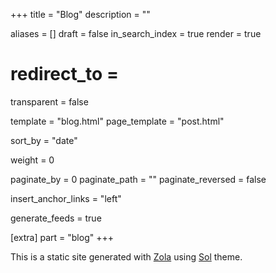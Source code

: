 +++
title = "Blog"
description = ""

aliases = []
draft = false
in_search_index = true
render = true
# redirect_to =
transparent = false

template = "blog.html"
page_template = "post.html"

sort_by = "date"

weight = 0

paginate_by = 0
paginate_path = ""
paginate_reversed = false

insert_anchor_links = "left"

generate_feeds = true

[extra]
part = "blog"
+++

This is a static site generated with [Zola](https://www.getzola.org) using [Sol](https://github.com/henrisota/sol) theme.
